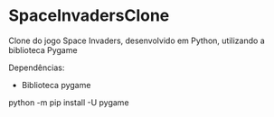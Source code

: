 # SpaceInvadersClone
Clone do jogo Space Invaders, desenvolvido em Python, utilizando a biblioteca Pygame


Dependências:
- Biblioteca pygame

python -m pip install -U pygame
